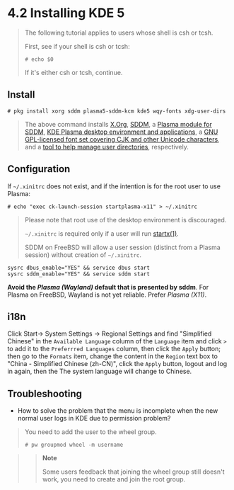 # 4.2 Installing KDE 5

> The following tutorial applies to users whose shell is csh or tcsh.
>
> First, see if your shell is csh or tcsh: 
>
> `# echo $0`
>
> If it's either csh or tcsh, continue.

## Install

```
# pkg install xorg sddm plasma5-sddm-kcm kde5 wqy-fonts xdg-user-dirs
```


> The above command installs [X.Org](https://www.freshports.org/x11/xorg/), [SDDM]([url](https://www.freshports.org/x11/sddm/)), a [Plasma module for SDDM]([url](https://www.freshports.org/deskutils/plasma5-sddm-kcm/)), [KDE Plasma desktop environment and applications]([url](https://www.freshports.org/x11/kde5/)), a [GNU GPL-licensed font set covering CJK and other Unicode characters]([url](https://www.freshports.org/x11-fonts/wqy/)), and a [tool to help manage user directories]([url](https://www.freshports.org/devel/xdg-user-dirs/)), respectively.

## Configuration

If `~/.xinitrc` does not exist, and if the intention is for the root user to use Plasma: 

```
# echo "exec ck-launch-session startplasma-x11" > ~/.xinitrc
```

> Please note that root use of the desktop environment is discouraged. 
> 
> `~/.xinitrc` is required only if a user will run [startx(1)]([url](https://www.freebsd.org/cgi/man.cgi?query=startx&sektion=1&manpath=FreeBSD-Ports)). 
> 
> SDDM on FreeBSD will allow a user session (distinct from a Plasma session) without creation of `~/.xinitrc`.

```
sysrc dbus_enable="YES" && service dbus start
sysrc sddm_enable="YES" && service sddm start
```

**Avoid the _Plasma (Wayland)_ default that is presented by sddm**. For Plasma on FreeBSD, Wayland is not yet reliable. Prefer _Plasma (X11)_. 

## i18n

Click Start-> System Settings -> Regional Settings and find "Simplified Chinese" in the `Available Language` column of the `Language` item and click `>` to add it to the `Preferrred Languages` column, then click the `Apply` button; then go to the `Formats` item, change the content in the `Region` text box to "China - Simplified Chinese (zh-CN)", click the `Apply` button, logout and log in again, then the The system language will change to Chinese.

## Troubleshooting

- How to solve the problem that the menu is incomplete when the new normal user logs in KDE due to permission problem?

>You need to add the user to the wheel group.
>
>```
># pw groupmod wheel -m username
>```

>>**Note**
>>
>>Some users feedback that joining the wheel group still doesn't work, you need to create and join the root group.
